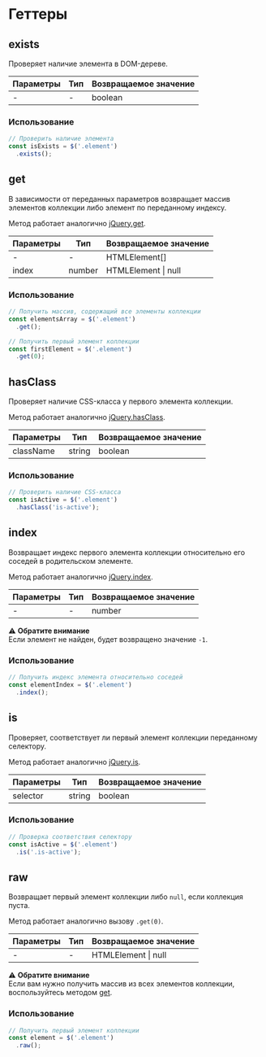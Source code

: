 # Геттеры

## exists

Проверяет наличие элемента в DOM-дереве.

| Параметры | Тип | Возвращаемое значение |
|-----------|-----|-----------------------|
| -         | -   | boolean               |

### Использование

```js
// Проверить наличие элемента
const isExists = $('.element')
  .exists();
```

## get

В зависимости от переданных параметров возвращает массив элементов коллекции либо элемент по переданному индексу.

Метод работает аналогично [jQuery.get](https://api.jquery.com/get/).

| Параметры | Тип    | Возвращаемое значение   |
|-----------|--------|-------------------------|
| -         | -      | HTMLElement[]           |
| index     | number | HTMLElement &#124; null |

### Использование

```js
// Получить массив, содержащий все элементы коллекции
const elementsArray = $('.element')
  .get();

// Получить первый элемент коллекции
const firstElement = $('.element')
  .get(0);
```

## hasClass

Проверяет наличие CSS-класса у первого элемента коллекции.

Метод работает аналогично [jQuery.hasClass](https://api.jquery.com/hasClass/).

| Параметры | Тип    | Возвращаемое значение |
|-----------|--------|-----------------------|
| className | string | boolean               |

### Использование

```js
// Проверить наличие CSS-класса
const isActive = $('.element')
  .hasClass('is-active');
```

## index

Возвращает индекс первого элемента коллекции относительно его соседей в родительском элементе.

Метод работает аналогично [jQuery.index](https://api.jquery.com/index/).

| Параметры | Тип             | Возвращаемое значение |
|-----------|-----------------|-----------------------|
| -         | -               | number                |

:warning: **Обратите внимание**  
Если элемент не найден, будет возвращено значение `-1`.

### Использование

```js
// Получить индекс элемента относительно соседей
const elementIndex = $('.element')
  .index();
```

## is

Проверяет, соответствует ли первый элемент коллекции переданному селектору.

Метод работает аналогично [jQuery.is](https://api.jquery.com/is/).

| Параметры | Тип    | Возвращаемое значение |
|-----------|--------|-----------------------|
| selector  | string | boolean               |

### Использование

```js
// Проверка соответствия селектору
const isActive = $('.element')
  .is('.is-active');
```

## raw

Возвращает первый элемент коллекции либо `null`, если коллекция пуста.

Метод работает аналогично вызову `.get(0)`.

| Параметры | Тип | Возвращаемое значение   |
|-----------|-----|-------------------------|
| -         | -   | HTMLElement &#124; null |

:warning: **Обратите внимание**  
Если вам нужно получить массив из всех элементов коллекции, воспользуйтесь
методом [get](https://github.com/digikid/dom-element/blob/main/docs/GETTERS.md#get).

### Использование

```js
// Получить первый элемент коллекции
const element = $('.element')
  .raw();
```
